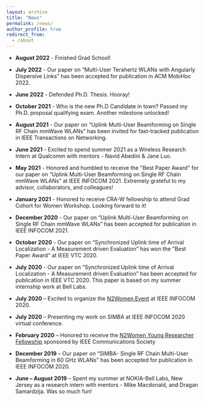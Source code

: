 ```yaml
---
layout: archive
title: "News"
permalink: /news/
author_profile: true
redirect_from:
  - /about
---
```

 * **August 2022** - Finished Grad School! 
 
 * **July 2022** - Our paper on “Multi-User Terahertz WLANs with Angularly Dispersive Links” has been accepted for publication in ACM MobiHoc 2022. 

 * **June 2022** - Defended Ph.D. Thesis. Hooray!
 * **October 2021** - Who is the new Ph.D Candidate in town? Passed my Ph.D. proposal qualifying exam. Another milestone unlocked!
 * **August 2021** - Our paper on “Uplink Multi-User Beamforming on Single RF Chain mmWave WLANs” has been invited for fast-tracked publication in IEEE Transactions on Networking. 

* **June 2021** - Excited to spend summer 2021 as a Wireless Research Intern at Qualcomm with mentors - Navid Abedini & Jane Luo.

* **May 2021** - Honored and humbled to receive the "Best Paper Award" for our paper on “Uplink Multi-User Beamforming on Single RF Chain mmWave WLANs” at IEEE INFOCOM 2021. Extremely grateful to my advisor, collaborators, and colleagues! 

* **January 2021** - Honored to receive CRA-W fellowship to attend Grad Cohort for Women Workshop. Looking forward to it!
  
* **December 2020** - Our paper on “Uplink Multi-User Beamforming on Single RF Chain mmWave WLANs” has been accepted for publication in IEEE INFOCOM 2021. 

* **October 2020** - Our paper on “Synchronized Uplink time of Arrival Localization - A Measurement driven Evaluation” has won the "Best Paper Award" at IEEE VTC 2020. 

* **July 2020** - Our paper on “Synchronized Uplink time of Arrival Localization - A Measurement driven Evaluation” has been accepted for publication in IEEE VTC 2020. This paper is based on my summer internship work at Bell Labs. 

* **July 2020** – Excited to organize the [N2Women Event](https://n2women.comsoc.org/meetings/) at IEEE INFOCOM 2020. 

* **July 2020** – Presenting my work on *SIMBA* at IEEE INFOCOM 2020 virtual conference. 

* **February 2020** – Honored to receive the [N2Women Young Researcher Fellowship](https://n2women.comsoc.org/fellowships/fellowship-recipients-2020/) sponsored by IEEE Communications Society

* **December 2019** – Our paper on “SIMBA- Single RF Chain Multi-User Beamforming in  60 GHz WLANs” has been accepted for publication in IEEE INFOCOM 2020. 

* **June – August 2019** – Spent my summer at NOKIA-Bell Labs, New Jersey as a research intern with mentors - Mike Macdonald, and Dragan Samardzija. Was so much fun!
